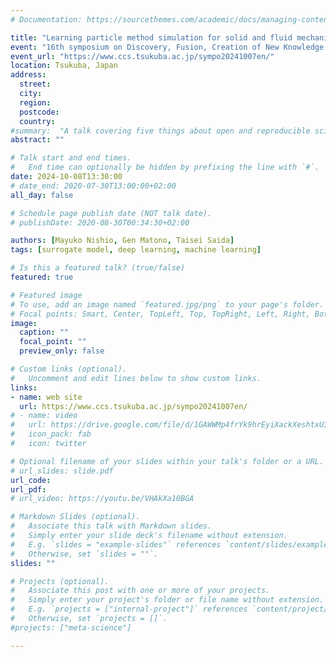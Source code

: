 ```yaml
---
# Documentation: https://sourcethemes.com/academic/docs/managing-content/

title: "Learning particle method simulation for solid and fluid mechanics"
event: "16th symposium on Discovery, Fusion, Creation of New Knowledge by Multidisciplinary Computational Sciences: Program of Parallel sessions"
event_url: "https://www.ccs.tsukuba.ac.jp/sympo20241007en/"
location: Tsukuba, Japan
address:
  street:
  city:
  region:
  postcode:
  country:
#summary:  "A talk covering five things about open and reproducible science that every early career researcher should know. Practical tools are also covered."
abstract: ""

# Talk start and end times.
#   End time can optionally be hidden by prefixing the line with `#`.
date: 2024-10-08T13:30:00
# date_end: 2020-07-30T13:00:00+02:00
all_day: false

# Schedule page publish date (NOT talk date).
# publishDate: 2020-08-30T00:34:30+02:00

authors: [Mayuko Nishio, Gen Matono, Taisei Saida]
tags: [surrogate model, deep learning, machine learning]

# Is this a featured talk? (true/false)
featured: true

# Featured image
# To use, add an image named `featured.jpg/png` to your page's folder. 
# Focal points: Smart, Center, TopLeft, Top, TopRight, Left, Right, BottomLeft, Bottom, BottomRight.
image:
  caption: ""
  focal_point: ""
  preview_only: false

# Custom links (optional).
#   Uncomment and edit lines below to show custom links.
links:
- name: web site
  url: https://www.ccs.tsukuba.ac.jp/sympo20241007en/
# - name: video
#   url: https://drive.google.com/file/d/1GAWWMp4frYk9hrEyiXackXeshtxU3lCh/view?usp=share_link
#   icon_pack: fab
#   icon: twitter

# Optional filename of your slides within your talk's folder or a URL.
# url_slides: slide.pdf
url_code:
url_pdf:
# url_video: https://youtu.be/VHAkXa10BGA

# Markdown Slides (optional).
#   Associate this talk with Markdown slides.
#   Simply enter your slide deck's filename without extension.
#   E.g. `slides = "example-slides"` references `content/slides/example-slides.md`.
#   Otherwise, set `slides = ""`.
slides: ""

# Projects (optional).
#   Associate this post with one or more of your projects.
#   Simply enter your project's folder or file name without extension.
#   E.g. `projects = ["internal-project"]` references `content/project/deep-learning/index.md`.
#   Otherwise, set `projects = []`.
#projects: ["meta-science"]

---
```

